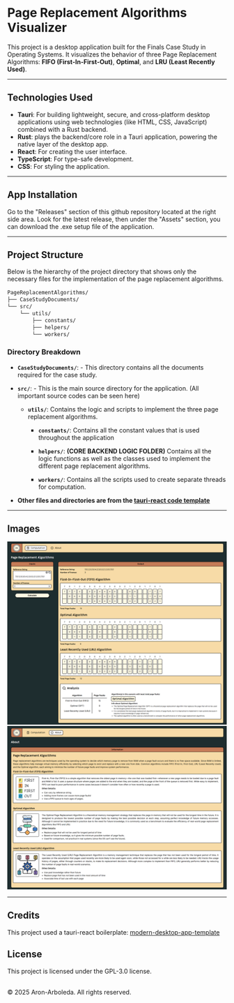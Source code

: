 # Page Replacement Algorithms Visualizer

This project is a desktop application built for the Finals Case Study in Operating Systems. It visualizes the behavior of three Page Replacement Algorithms: **FIFO (First-In-First-Out)**, **Optimal**, and **LRU (Least Recently Used)**.

---

## Technologies Used

- **Tauri**: For building lightweight, secure, and cross-platform desktop applications using web technologies (like HTML, CSS, JavaScript) combined with a Rust backend.
- **Rust**: plays the backend/core role in a Tauri application, powering the native layer of the desktop app.
- **React**: For creating the user interface.
- **TypeScript**: For type-safe development.
- **CSS**: For styling the application.

---

## App Installation

Go to the "Releases" section of this github repository located at the right side area. Look for the latest release, then under the "Assets" section, you can download the .exe setup file of the application.

---

## Project Structure

Below is the hierarchy of the project directory that shows only the necessary files for the implementation of the page replacement algorithms.

```plaintext
PageReplacementAlgorithms/
├── CaseStudyDocuments/
└── src/
    └── utils/
        ├── constants/
        ├── helpers/
        └── workers/
```

### Directory Breakdown

- **`CaseStudyDocuments/`**: - This directory contains all the documents required for the case study.

- **`src/`**: - This is the main source directory for the application. (All important source codes can be seen here)

  - **`utils/`**: Contains the logic and scripts to implement the three page replacement algorithms.

    - **`constants/`**: Contains all the constant values that is used throughout the application

    - **`helpers/`**: **(CORE BACKEND LOGIC FOLDER)** Contains all the logic functions as well as the classes used to implement the different page replacement algorithms.

    - **`workers/`**: Contains all the scripts used to create separate threads for computation.

- **Other files and directories are from the [tauri-react code template](https://github.com/elibroftw/modern-desktop-app-template)**

---

## Images

![Computation Page](src/assets/readme/computationPage.png)
![About Page](src/assets/readme/aboutPage.png)

---

## Credits

This project used a tauri-react boilerplate: [modern-desktop-app-template](https://github.com/elibroftw/modern-desktop-app-template)

## License

This project is licensed under the GPL-3.0 license.

<br>&copy; 2025 Aron-Arboleda. All rights reserved.
